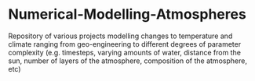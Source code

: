 # Numerical-Modelling-Atmospheres
Repository of various projects modelling changes to temperature and climate ranging from geo-engineering to different degrees of parameter complexity (e.g. timesteps, varying amounts of water, distance from the sun, number of layers of the atmosphere, composition of the atmosphere, etc) 
